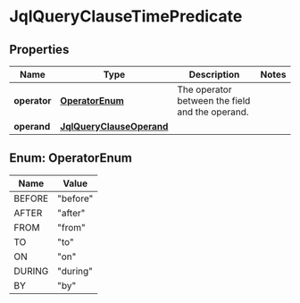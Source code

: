 # JqlQueryClauseTimePredicate

## Properties
Name | Type | Description | Notes
------------ | ------------- | ------------- | -------------
**operator** | [**OperatorEnum**](#OperatorEnum) | The operator between the field and the operand. | 
**operand** | [**JqlQueryClauseOperand**](JqlQueryClauseOperand.md) |  | 

<a name="OperatorEnum"></a>
## Enum: OperatorEnum
Name | Value
---- | -----
BEFORE | &quot;before&quot;
AFTER | &quot;after&quot;
FROM | &quot;from&quot;
TO | &quot;to&quot;
ON | &quot;on&quot;
DURING | &quot;during&quot;
BY | &quot;by&quot;

